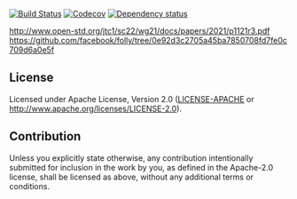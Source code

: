 [![Build Status](https://dev.azure.com/jonhoo/jonhoo/_apis/build/status/haphazard?repoName=jonhoo%2Fhaphazard&branchName=main)](https://dev.azure.com/jonhoo/jonhoo/_build/latest?definitionId=33&repoName=jonhoo%2Fhaphazard&branchName=main)
[![Codecov](https://codecov.io/github/jonhoo/haphazard/coverage.svg?branch=master)](https://codecov.io/gh/jonhoo/haphazard)
[![Dependency status](https://deps.rs/repo/github/jonhoo/haphazard/status.svg)](https://deps.rs/repo/github/jonhoo/haphazard)

http://www.open-std.org/jtc1/sc22/wg21/docs/papers/2021/p1121r3.pdf
https://github.com/facebook/folly/tree/0e92d3c2705a45ba7850708fd7fe0c709d6a0e5f

## License

Licensed under Apache License, Version 2.0 ([LICENSE-APACHE](LICENSE-APACHE) or http://www.apache.org/licenses/LICENSE-2.0).

## Contribution

Unless you explicitly state otherwise, any contribution intentionally
submitted for inclusion in the work by you, as defined in the Apache-2.0
license, shall be licensed as above, without any additional terms or
conditions.
